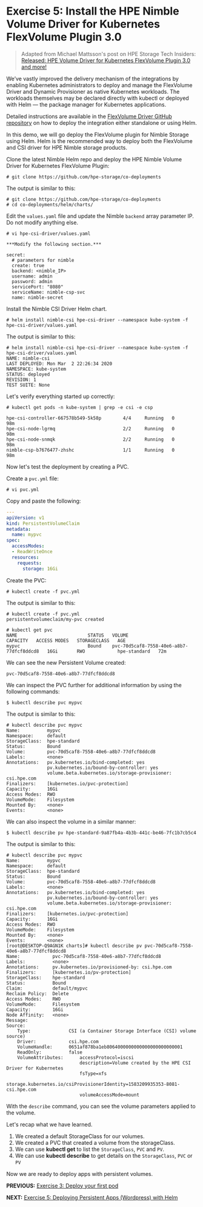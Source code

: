 # Exercise 5: Install the HPE Nimble Volume Driver for Kubernetes FlexVolume Plugin 3.0

>Adapted from Michael Mattsson's post on HPE Storage Tech Insiders: [Released: HPE Volume Driver for Kubernetes FlexVolume Plugin 3.0 and more!](https://community.hpe.com/t5/HPE-Storage-Tech-Insiders/Released-HPE-Volume-Driver-for-Kubernetes-FlexVolume-Plugin-3-0/ba-p/7063875#.Xa87O-hKiUk)


We’ve vastly improved the delivery mechanism of the integrations by enabling Kubernetes administrators to deploy and manage the FlexVolume Driver and Dynamic Provisioner as native Kubernetes workloads. The workloads themselves may be declared directly with kubectl or deployed with Helm — the package manager for Kubernetes applications.

Detailed instructions are available in the [FlexVolume Driver GitHub repository](https://github.com/hpe-storage/flexvolume-driver) on how to deploy the integration either standalone or using Helm.

In this demo, we will go deploy the FlexVolume plugin for Nimble Storage using Helm. Helm is the recommended way to deploy both the FlexVolume and CSI driver for HPE Nimble storage products.

Clone the latest Nimble Helm repo and deploy the HPE Nimble Volume Driver for Kubernetes FlexVolume Plugin:

```
# git clone https://github.com/hpe-storage/co-deployments
```

The output is similar to this:
```
# git clone https://github.com/hpe-storage/co-deployments
# cd co-deployments/helm/charts/
```

Edit the `values.yaml` file and update the Nimble `backend` array parameter IP. Do not modify anything else.
```
# vi hpe-csi-driver/values.yaml

***Modify the following section.***

secret:
  # parameters for nimble
  create: true
  backend: <nimble_IP>
  username: admin
  password: admin
  servicePort: "8080"
  serviceName: nimble-csp-svc
  name: nimble-secret
```

Install the Nimble CSI Driver Helm chart.
```
# helm install nimble-csi hpe-csi-driver --namespace kube-system -f hpe-csi-driver/values.yaml
```

The output is similar to this:
```
# helm install nimble-csi hpe-csi-driver --namespace kube-system -f hpe-csi-driver/values.yaml
NAME: nimble-csi
LAST DEPLOYED: Mon Mar  2 22:26:34 2020
NAMESPACE: kube-system
STATUS: deployed
REVISION: 1
TEST SUITE: None
```

Let's verify everything started up correctly:

```
# kubectl get pods -n kube-system | grep -e csi -e csp

hpe-csi-controller-667578b549-5k58p        4/4     Running   0          98m
hpe-csi-node-lgrmq                         2/2     Running   0          98m
hpe-csi-node-snmqk                         2/2     Running   0          98m
nimble-csp-b7676477-zhshc                  1/1     Running   0          98m

```

Now let's test the deployment by creating a PVC.

Create a `pvc.yml` file:

```
# vi pvc.yml
```

Copy and paste the following:
```yaml
---
apiVersion: v1
kind: PersistentVolumeClaim
metadata:
  name: mypvc
spec:
  accessModes:
  - ReadWriteOnce
  resources:
    requests:
      storage: 16Gi
```

Create the PVC:

```
# kubectl create -f pvc.yml
```

The output is similar to this:
```
# kubectl create -f pvc.yml
persistentvolumeclaim/my-pvc created

# kubectl get pvc
NAME                          STATUS   VOLUME                                     CAPACITY   ACCESS MODES   STORAGECLASS   AGE
mypvc                         Bound    pvc-70d5caf8-7558-40e6-a8b7-77dfcf8ddcd8   16Gi       RWO            hpe-standard   72m
```

We can see the new Persistent Volume created:
```
pvc-70d5caf8-7558-40e6-a8b7-77dfcf8ddcd8
```

We can inspect the PVC further for additional information by using the following commands:

```
$ kubectl describe pvc mypvc
```

The output is similar to this:
```
# kubectl describe pvc mypvc
Name:          mypvc
Namespace:     default
StorageClass:  hpe-standard
Status:        Bound
Volume:        pvc-70d5caf8-7558-40e6-a8b7-77dfcf8ddcd8
Labels:        <none>
Annotations:   pv.kubernetes.io/bind-completed: yes
               pv.kubernetes.io/bound-by-controller: yes
               volume.beta.kubernetes.io/storage-provisioner: csi.hpe.com
Finalizers:    [kubernetes.io/pvc-protection]
Capacity:      16Gi
Access Modes:  RWO
VolumeMode:    Filesystem
Mounted By:    <none>
Events:        <none>
```

We can also inspect the volume in a similar manner:
```
$ kubectl describe pv hpe-standard-9a87fb4a-4b3b-441c-be46-7fc1b7cb5c4
```

The output is similar to this:
```
# kubectl describe pvc mypvc
Name:          mypvc
Namespace:     default
StorageClass:  hpe-standard
Status:        Bound
Volume:        pvc-70d5caf8-7558-40e6-a8b7-77dfcf8ddcd8
Labels:        <none>
Annotations:   pv.kubernetes.io/bind-completed: yes
               pv.kubernetes.io/bound-by-controller: yes
               volume.beta.kubernetes.io/storage-provisioner: csi.hpe.com
Finalizers:    [kubernetes.io/pvc-protection]
Capacity:      16Gi
Access Modes:  RWO
VolumeMode:    Filesystem
Mounted By:    <none>
Events:        <none>
[root@DESKTOP-Q9AGN1K charts]# kubectl describe pv pvc-70d5caf8-7558-40e6-a8b7-77dfcf8ddcd8
Name:            pvc-70d5caf8-7558-40e6-a8b7-77dfcf8ddcd8
Labels:          <none>
Annotations:     pv.kubernetes.io/provisioned-by: csi.hpe.com
Finalizers:      [kubernetes.io/pv-protection]
StorageClass:    hpe-standard
Status:          Bound
Claim:           default/mypvc
Reclaim Policy:  Delete
Access Modes:    RWO
VolumeMode:      Filesystem
Capacity:        16Gi
Node Affinity:   <none>
Message:
Source:
    Type:              CSI (a Container Storage Interface (CSI) volume source)
    Driver:            csi.hpe.com
    VolumeHandle:      0651af878ba1eb8064000000000000000000000001
    ReadOnly:          false
    VolumeAttributes:      accessProtocol=iscsi
                           description=Volume created by the HPE CSI Driver for Kubernetes
                           fsType=xfs
                           storage.kubernetes.io/csiProvisionerIdentity=1583209935353-8081-csi.hpe.com
                           volumeAccessMode=mount
```

With the `describe` command, you can see the volume parameters applied to the volume.

Let's recap what we have learned.

1. We created a default StorageClass for our volumes.
2. We created a PVC that created a volume from the storageClass.
3. We can use **kubectl get** to list the `StorageClass`, `PVC` and `PV`.
4. We can use **kubectl describe** to get details on the `StorageClass`, `PVC` or `PV`

Now we are ready to deploy apps with persistent volumes.


**PREVIOUS:** [Exercise 3: Deploy your first pod](deploy_first_pod.md)

**NEXT:** [Exercise 5: Deploying Persistent Apps (Wordpress) with Helm](deploy_app_helm.md)
